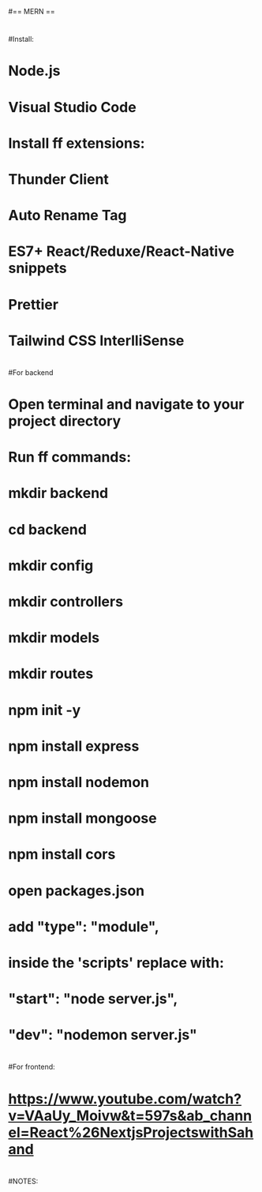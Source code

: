 #== MERN ==
#
#Install:
#	Node.js
#	Visual Studio Code
#		Install ff extensions:
#			Thunder Client
#			Auto Rename Tag
#			ES7+ React/Reduxe/React-Native snippets
#			Prettier
#			Tailwind CSS InterlliSense
#
#For backend
#	Open terminal and navigate to your project directory
#	Run ff commands:
#		mkdir backend
#		cd backend
#		mkdir config
#		mkdir controllers
#		mkdir models
#		mkdir routes
#		npm init -y
#		npm install express
#		npm install nodemon
#		npm install mongoose
#		npm install cors
#
#		open packages.json
#			add "type": "module",
#			inside the 'scripts' replace with:
#				"start": "node server.js",
#				"dev": "nodemon server.js"
#
#For frontend:
#	https://www.youtube.com/watch?v=VAaUy_Moivw&t=597s&ab_channel=React%26NextjsProjectswithSahand
#
#NOTES:
